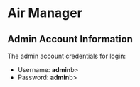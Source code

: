 <h1> Air Manager</h1>

<h2>Admin Account Information</h2>
<p>The admin account credentials for login:</p>
<ul>
  <li>Username: <b>admin</b>b></li>
  <li>Password: <b>admin</b>b></li>
</ul>
